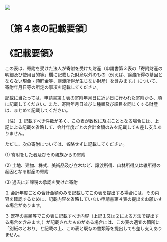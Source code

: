![](https://www.nta.go.jp/tmp/52f30af5-67a3-42c8-b7ce-939b073fdffd/images/8b3454348a4f00f0ae4e0e990efc5e37f95692727cd0fd2f30d30d92c754fa35.jpg)

# 〔第４表の記載要領〕

# 《記載要領》

この表は、寄附を受けた法人が寄附を受けた財産（申請書第３表の「寄附財産の明細及び使用目的等」欄に記載した財産以外のもの（例えば、譲渡所得の基因とならない現金・預貯金等、譲渡所得が生じない財産）を含みます。）について、寄附年月日等の所定の事項を記載してください。

記載に当たっては、申請書第１表の寄附年月日に近い日に行われた寄附から、順に記載してください。また、寄附年月日並びに種類及び細目を同じくする財産は、まとめて記載してください。

（注）１ 記載すべき件数が多く、この表が数枚に及ぶこととなる場合には、上記による記載を省略して、会計年度ごとの合計金額のみを記載しても差し支えありません。

ただし、次の寄附については、省略せずに記載してください。

(1) 寄附をした者及びその親族からの寄附

(2) 土地、建物、株式、美術品及び立木など、譲渡所得、山林所得又は雑所得の起因となる財産の寄附

(3) 過去に非課税の承認を受けた寄附

２ 会計年度ごとの合計金額のみを記載してこの表を提出する場合には、その内容を確認するために、記載内容を省略していない申請書第４表の提出をお願いする場合があります。

３ 既存の書類等でこの表に記載すべき内容（上記１又は２による方法で提出する場合を含みます。）が記載されたものがある場合には、この表の適宜の箇所に「別紙のとおり」と記載の上、この表と既存の書類等を提出しても差し支えありません。
